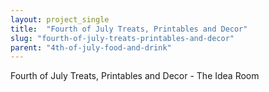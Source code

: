 ```yaml
---
layout: project_single
title:  "Fourth of July Treats, Printables and Decor"
slug: "fourth-of-july-treats-printables-and-decor"
parent: "4th-of-july-food-and-drink"
---
```

Fourth of July Treats, Printables and Decor - The Idea Room